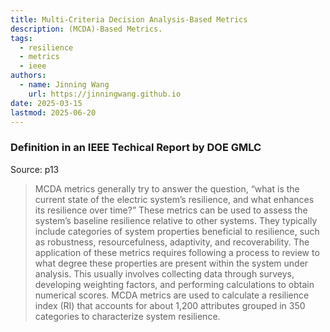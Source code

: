 ```yaml
---
title: Multi-Criteria Decision Analysis-Based Metrics
description: (MCDA)-Based Metrics.
tags:
  - resilience
  - metrics
  - ieee
authors:
  - name: Jinning Wang
    url: https://jinningwang.github.io
date: 2025-03-15
lastmod: 2025-06-20
---
```


### Definition in an IEEE Techical Report by DOE GMLC

Source: <d-cite key="chiu2020resilience"></d-cite> p13

> MCDA metrics generally try to answer the question, “what is the current state of the electric system’s resilience, and what enhances its resilience over time?”
> These metrics can be used to assess the system’s baseline resilience relative to other systems.
> They typically include categories of system properties beneficial to resilience, such as robustness, resourcefulness, adaptivity, and recoverability.
> The application of these metrics requires following a process to review to what degree these properties are present within the system under analysis.
> This usually involves collecting data through surveys, developing weighting factors, and performing calculations to obtain numerical scores.
> MCDA metrics are used to calculate a resilience index (RI) that accounts for about 1,200 attributes grouped in 350 categories to characterize system resilience.
